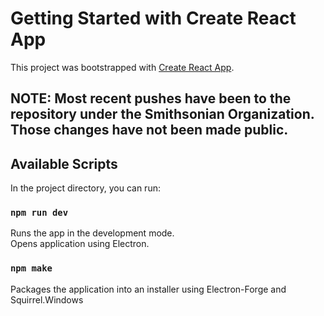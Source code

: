 # Getting Started with Create React App

This project was bootstrapped with [Create React App](https://github.com/facebook/create-react-app).

## NOTE: Most recent pushes have been to the repository under the Smithsonian Organization. Those changes have not been made public.

## Available Scripts

In the project directory, you can run:

### `npm run dev`

Runs the app in the development mode.\
Opens application using Electron.

### `npm make`
Packages the application into an installer using Electron-Forge and Squirrel.Windows 
